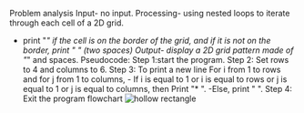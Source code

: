 Problem analysis
Input- no input.
Processing- using nested loops to iterate through each cell of a 2D grid.
- print "*" if the cell is on the border of the grid, and if it is not on the border, print "  " (two spaces)
Output- display a 2D grid pattern made of "*" and spaces.
Pseudocode:
Step 1:start the program.
Step 2: Set rows to 4 and columns to 6.
Step 3:  To print a new line For i from 1 to rows and for j from 1 to columns,
          - If i is equal to 1 or i is equal to rows or j is equal to 1 or j is equal to columns, then Print "* ".
-Else, print "  ".
  Step 4: Exit the program
flowchart
![hollow rectangle](https://github.com/YohannesGezahegn/Binary-Bombers/assets/149233041/908775e4-1004-47a6-be55-fd54908791c8)
